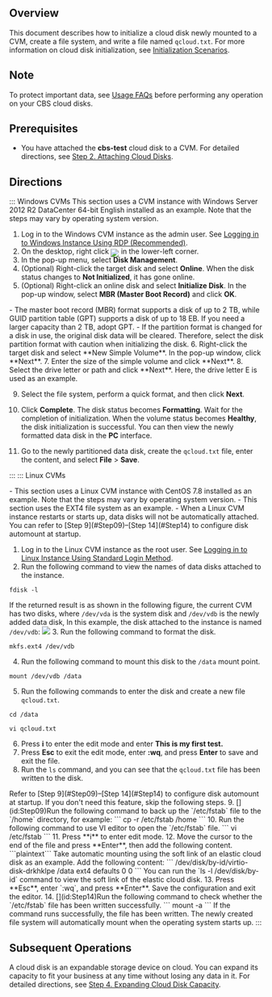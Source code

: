 ## Overview
This document describes how to initialize a cloud disk newly mounted to a CVM, create a file system, and write a file named `qcloud.txt`.
<dx-alert infotype="explain" title="">
For more information on cloud disk initialization, see [Initialization Scenarios](https://intl.cloud.tencent.com/document/product/362/31596).
</dx-alert>


## Note
To protect important data, see [Usage FAQs](https://intl.cloud.tencent.com/document/product/362/32409) before performing any operation on your CBS cloud disks.

## Prerequisites
- You have attached the **cbs-test** cloud disk to a CVM. For detailed directions, see [Step 2. Attaching Cloud Disks](https://intl.cloud.tencent.com/document/product/362/39991).

## Directions
<dx-tabs>
::: Windows CVMs

<dx-alert infotype="explain" title="">
This section uses a CVM instance with Windows Server 2012 R2 DataCenter 64-bit English installed as an example. Note that the steps may vary by operating system version.
</dx-alert>


1. Log in to the Windows CVM instance as the admin user. See [Logging in to Windows Instance Using RDP (Recommended)](https://intl.cloud.tencent.com/document/product/213/5435). 
2. On the desktop, right click <img src="https://main.qcloudimg.com/raw/3d815ac1c196b47b2eea7c3a516c3d88.png" style="margin:-6px 0px"> in the lower-left corner.
3. In the pop-up menu, select **Disk Management**.
4. (Optional) Right-click the target disk and select **Online**.
When the disk status changes to **Not Initialized**, it has gone online.
5. (Optional) Right-click an online disk and select **Initialize Disk**. In the pop-up window, select **MBR (Master Boot Record)** and click **OK**.
<dx-alert infotype="explain" title="">
- The master boot record (MBR) format supports a disk of up to 2 TB, while GUID partition table (GPT) supports a disk of up to 18 EB. If you need a larger capacity than 2 TB, adopt GPT.
- If the partition format is changed for a disk in use, the original disk data will be cleared. Therefore, select the disk partition format with caution when initializing the disk.
</dx-alert>
6. Right-click the target disk and select **New Simple Volume**. In the pop-up window, click **Next**.
7. Enter the size of the simple volume and click **Next**.
8. Select the drive letter or path and click **Next**. Here, the drive letter E is used as an example.

9. Select the file system, perform a quick format, and then click **Next**.

10. Click **Complete**.
 The disk status becomes **Formatting**. Wait for the completion of initialization. When the volume status becomes **Healthy**, the disk initialization is successful. You can then view the newly formatted data disk in the **PC** interface.
11. Go to the newly partitioned data disk, create the `qcloud.txt` file, enter the content, and select **File** > **Save**.

:::
::: Linux CVMs


<dx-alert infotype="notice" title="">
- This section uses a Linux CVM instance with CentOS 7.8 installed as an example. Note that the steps may vary by operating system version.
- This section uses the EXT4 file system as an example.
- When a Linux CVM instance restarts or starts up, data disks will not be automatically attached. You can refer to [Step 9](#Step09)–[Step 14](#Step14) to configure disk automount at startup.
</dx-alert>


1. Log in to the Linux CVM instance as the root user. See [Logging in to Linux Instance Using Standard Login Method](https://intl.cloud.tencent.com/document/product/213/5436).
2. Run the following command to view the names of data disks attached to the instance.
```
fdisk -l
```
If the returned result is as shown in the following figure, the current CVM has two disks, where `/dev/vda` is the system disk and `/dev/vdb` is the newly added data disk,
In this example, the disk attached to the instance is named `/dev/vdb`:
![](https://main.qcloudimg.com/raw/969d3ca3d95b16d47103886e11714868.png)
3. Run the following command to format the disk.
```
mkfs.ext4 /dev/vdb
```
4. Run the following command to mount this disk to the `/data` mount point.
```
mount /dev/vdb /data
```
5. Run the following commands to enter the disk and create a new file `qcloud.txt`.
```
cd /data
```
```
vi qcloud.txt
```
6. Press **i** to enter the edit mode and enter **This is my first test.**
7. Press **Esc** to exit the edit mode, enter **:wq**, and press **Enter** to save and exit the file.
8. Run the `ls` command, and you can see that the `qcloud.txt` file has been written to the disk.
<dx-alert infotype="explain" title="">
Refer to [Step 9](#Step09)–[Step 14](#Step14) to configure disk automount at startup. If you don't need this feature, skip the following steps.
</dx-alert>
9. [](id:Step09)Run the following command to back up the `/etc/fstab` file to the `/home` directory, for example:
```
cp -r /etc/fstab /home
```
10. Run the following command to use VI editor to open the `/etc/fstab` file.
```
vi /etc/fstab
```
11. Press **i** to enter edit mode.
12. Move the cursor to the end of the file and press **Enter**, then add the following content.
```plaintext
<Device information> <Mount point> <File system format> <File system installation option> <File system dump frequency> <File system check sequence at launch>
​``` Take automatic mounting using the soft link of an elastic cloud disk as an example. Add the following content:
```
/dev/disk/by-id/virtio-disk-drkhklpe /data ext4 defaults 0 0
```
<dx-alert infotype="explain" title="">
You can run the `ls -l /dev/disk/by-id` command to view the soft link of the elastic cloud disk.
</dx-alert>
13. Press **Esc**, enter `:wq`, and press **Enter**.
Save the configuration and exit the editor.
14. [](id:Step14)Run the following command to check whether the `/etc/fstab` file has been written successfully.
```
mount -a 
``` 
If the command runs successfully, the file has been written. The newly created file system will automatically mount when the operating system starts up.
:::

</dx-tabs>

## Subsequent Operations
A cloud disk is an expandable storage device on cloud. You can expand its capacity to fit your business at any time without losing any data in it. For detailed directions, see [Step 4. Expanding Cloud Disk Capacity](https://intl.cloud.tencent.com/document/product/362/31646).

 

